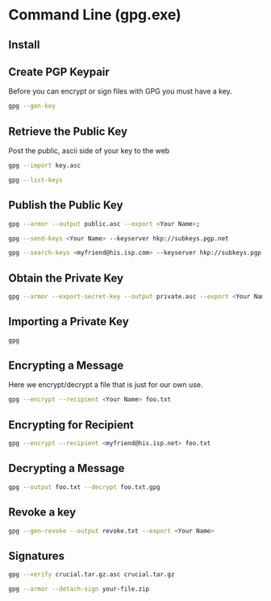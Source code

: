 # Command Line (gpg.exe)
## Install

## Create PGP Keypair

Before you can encrypt or sign files with GPG you must have a key.
``` bash
gpg --gen-key
```
## Retrieve the Public Key

Post the public, ascii side of your key to the web
``` bash
gpg --import key.asc
```
``` bash
gpg --list-keys
```
## Publish the Public Key
``` bash
gpg --armor --output public.asc --export <Your Name>;
```
``` bash
gpg --send-keys <Your Name> --keyserver hkp://subkeys.pgp.net
```
``` bash
gpg --search-keys <myfriend@his.isp.com> --keyserver hkp://subkeys.pgp.net
```
## Obtain the Private Key
``` bash
gpg --armor --export-secret-key --output private.asc --export <Your Name>
```
## Importing a Private Key
``` bash
gpg
```
## Encrypting a Message

Here we encrypt/decrypt a file that is just for our own use.
``` bash
gpg --encrypt --recipient <Your Name> foo.txt
```
## Encrypting for Recipient
``` bash
gpg --encrypt --recipient <myfriend@his.isp.net> foo.txt
```
## Decrypting a Message
``` bash
gpg --output foo.txt --decrypt foo.txt.gpg
```
## Revoke a key
``` bash
gpg --gen-revoke --output revoke.txt --export <Your Name>
```
## Signatures
``` bash
gpg --verify crucial.tar.gz.asc crucial.tar.gz
```
``` bash
gpg --armor --detach-sign your-file.zip
```
